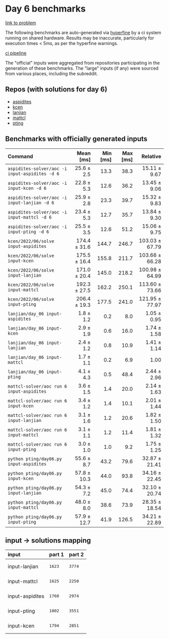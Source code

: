 # Day 6 benchmarks

[link to problem](http://adventofcode.com/2022/day/6)

The following benchmarks are auto-generated via [hyperfine](https://github.com/sharkdp/hyperfine) by a ci system running on shared hardware. Results may be inaccurate, particularly for execution times < 5ms, as per the hyperfine warnings.

[ci pipeline](http://ci.papercode.net:8080/teams/aoc2022/pipelines/aoc-compare-2022)

The "official" inputs were aggregated from repositories participating in the generation of these benchmarks. The "large" inputs (if any) were sourced from various places, including the subreddit.

## Repos (with solutions for day 6)


- [aspidites](https://github.com/aspidites/aoc2022)
- [kcen](https://github.com/kcen/AdventOfCode)
- [lanjian](https://github.com/LanJian/aoc-2022)
- [mattcl](https://github.com/mattcl/aoc2022)
- [pting](https://github.com/pting/aoc2022)

## Benchmarks with officially generated inputs
| Command | Mean [ms] | Min [ms] | Max [ms] | Relative |
|:---|---:|---:|---:|---:|
| `aspidites-solver/aoc -i input-aspidites -d 6` | 25.6 ± 2.5 | 13.3 | 38.3 | 15.11 ± 9.67 |
| `aspidites-solver/aoc -i input-kcen -d 6` | 22.8 ± 5.3 | 12.6 | 36.2 | 13.45 ± 9.06 |
| `aspidites-solver/aoc -i input-lanjian -d 6` | 25.9 ± 2.8 | 23.3 | 39.7 | 15.32 ± 9.83 |
| `aspidites-solver/aoc -i input-mattcl -d 6` | 23.4 ± 5.3 | 12.7 | 35.7 | 13.84 ± 9.30 |
| `aspidites-solver/aoc -i input-pting -d 6` | 25.5 ± 3.5 | 12.6 | 51.2 | 15.06 ± 9.75 |
| `kcen/2022/06/solve input-aspidites` | 174.4 ± 31.6 | 144.7 | 246.7 | 103.03 ± 67.79 |
| `kcen/2022/06/solve input-kcen` | 175.5 ± 16.4 | 155.8 | 211.7 | 103.66 ± 66.28 |
| `kcen/2022/06/solve input-lanjian` | 171.0 ± 20.4 | 145.0 | 218.2 | 100.98 ± 64.99 |
| `kcen/2022/06/solve input-mattcl` | 192.3 ± 27.5 | 162.2 | 250.1 | 113.60 ± 73.66 |
| `kcen/2022/06/solve input-pting` | 206.4 ± 19.3 | 177.5 | 241.0 | 121.95 ± 77.97 |
| `lanjian/day_06 input-aspidites` | 1.8 ± 1.2 | 0.2 | 8.0 | 1.05 ± 0.95 |
| `lanjian/day_06 input-kcen` | 2.9 ± 1.9 | 0.6 | 16.0 | 1.74 ± 1.58 |
| `lanjian/day_06 input-lanjian` | 2.4 ± 1.2 | 0.8 | 10.9 | 1.41 ± 1.14 |
| `lanjian/day_06 input-mattcl` | 1.7 ± 1.1 | 0.2 | 6.9 | 1.00 |
| `lanjian/day_06 input-pting` | 4.1 ± 4.3 | 0.5 | 48.4 | 2.44 ± 2.96 |
| `mattcl-solver/aoc run 6 input-aspidites` | 3.6 ± 1.5 | 1.4 | 20.0 | 2.14 ± 1.63 |
| `mattcl-solver/aoc run 6 input-kcen` | 3.4 ± 1.2 | 1.4 | 10.1 | 2.01 ± 1.44 |
| `mattcl-solver/aoc run 6 input-lanjian` | 3.1 ± 1.6 | 1.2 | 20.6 | 1.82 ± 1.50 |
| `mattcl-solver/aoc run 6 input-mattcl` | 3.1 ± 1.1 | 1.2 | 11.4 | 1.81 ± 1.32 |
| `mattcl-solver/aoc run 6 input-pting` | 3.0 ± 1.0 | 1.0 | 9.2 | 1.75 ± 1.25 |
| `python pting/day06.py input-aspidites` | 55.6 ± 8.7 | 43.2 | 79.6 | 32.87 ± 21.41 |
| `python pting/day06.py input-kcen` | 57.8 ± 10.3 | 44.0 | 93.8 | 34.16 ± 22.45 |
| `python pting/day06.py input-lanjian` | 54.3 ± 7.2 | 45.0 | 74.4 | 32.10 ± 20.74 |
| `python pting/day06.py input-mattcl` | 48.0 ± 8.0 | 38.6 | 73.9 | 28.35 ± 18.54 |
| `python pting/day06.py input-pting` | 57.9 ± 12.7 | 41.9 | 126.5 | 34.21 ± 22.89 |

## input -> solutions mapping
|input|part 1|part 2|
|:---|:---|:---|
|input-lanjian|<pre>1623</pre>|<pre>3774</pre>|
|input-mattcl|<pre>1625</pre>|<pre>2250</pre>|
|input-aspidites|<pre>1760</pre>|<pre>2974</pre>|
|input-pting|<pre>1802</pre>|<pre>3551</pre>|
|input-kcen|<pre>1794</pre>|<pre>2851</pre>|
